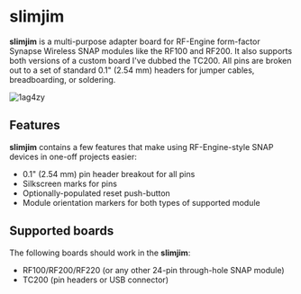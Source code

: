# slimjim

**slimjim** is a multi-purpose adapter board for RF-Engine form-factor Synapse Wireless SNAP modules like the RF100 and RF200.
It also supports both versions of a custom board I've dubbed the TC200. All pins are broken out to a set of standard 0.1" 
(2.54 mm) headers for jumper cables, breadboarding, or soldering.

![1ag4zy](https://cloud.githubusercontent.com/assets/1317406/18426278/0118a820-7886-11e6-8636-da7227afe429.gif)

## Features
**slimjim** contains a few features that make using RF-Engine-style SNAP devices in one-off projects easier:

- 0.1" (2.54 mm) pin header breakout for all pins
- Silkscreen marks for pins
- Optionally-populated reset push-button
- Module orientation markers for both types of supported module

## Supported boards
The following boards should work in the **slimjim**:

- RF100/RF200/RF220 (or any other 24-pin through-hole SNAP module)
- TC200 (pin headers or USB connector)
